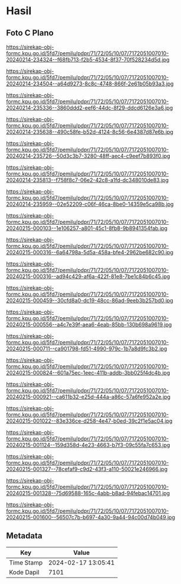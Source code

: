 # Hasil

## Foto C Plano

https://sirekap-obj-formc.kpu.go.id/5fd7/pemilu/pdpr/71/72/05/10/07/7172051007010-20240214-234324--f68fb713-f2b5-4534-8f37-70f528234d5d.jpg

https://sirekap-obj-formc.kpu.go.id/5fd7/pemilu/pdpr/71/72/05/10/07/7172051007010-20240214-234504--a64d9273-8c8c-4748-866f-2e61b05b93a3.jpg

https://sirekap-obj-formc.kpu.go.id/5fd7/pemilu/pdpr/71/72/05/10/07/7172051007010-20240214-235336--3860ddd2-eef6-44dc-8f29-ddcd6126e3a6.jpg

https://sirekap-obj-formc.kpu.go.id/5fd7/pemilu/pdpr/71/72/05/10/07/7172051007010-20240214-235638--490c58fe-b52d-4124-8c56-6e4387d87e6b.jpg

https://sirekap-obj-formc.kpu.go.id/5fd7/pemilu/pdpr/71/72/05/10/07/7172051007010-20240214-235726--50d3c3b7-3280-48ff-aec4-c9eef7b893f0.jpg

https://sirekap-obj-formc.kpu.go.id/5fd7/pemilu/pdpr/71/72/05/10/07/7172051007010-20240214-235813--f758f8c7-06e2-42c8-a1fd-dc348010de83.jpg

https://sirekap-obj-formc.kpu.go.id/5fd7/pemilu/pdpr/71/72/05/10/07/7172051007010-20240214-235959--02e52209-c06f-46ca-8be0-14359e5ca98b.jpg

https://sirekap-obj-formc.kpu.go.id/5fd7/pemilu/pdpr/71/72/05/10/07/7172051007010-20240215-000103--1e106257-a801-45c1-8fb8-9b8941354fab.jpg

https://sirekap-obj-formc.kpu.go.id/5fd7/pemilu/pdpr/71/72/05/10/07/7172051007010-20240215-000316--6a64798a-5d5a-458a-bfe4-2962be682c90.jpg

https://sirekap-obj-formc.kpu.go.id/5fd7/pemilu/pdpr/71/72/05/10/07/7172051007010-20240215-000316--ad94c429-af6a-422f-81e8-7be1c84b6c45.jpg

https://sirekap-obj-formc.kpu.go.id/5fd7/pemilu/pdpr/71/72/05/10/07/7172051007010-20240215-000459--30cfd8a0-dc19-48cc-86ad-9eeb3b257bd0.jpg

https://sirekap-obj-formc.kpu.go.id/5fd7/pemilu/pdpr/71/72/05/10/07/7172051007010-20240215-000556--a4c7e39f-aea6-4eab-85bb-130b698a9619.jpg

https://sirekap-obj-formc.kpu.go.id/5fd7/pemilu/pdpr/71/72/05/10/07/7172051007010-20240215-000711--ca901798-fd51-4990-979c-1b7a8d9fc3b2.jpg

https://sirekap-obj-formc.kpu.go.id/5fd7/pemilu/pdpr/71/72/05/10/07/7172051007010-20240215-000824--601a75ec-1eec-411b-addb-3bb025f4dc4b.jpg

https://sirekap-obj-formc.kpu.go.id/5fd7/pemilu/pdpr/71/72/05/10/07/7172051007010-20240215-000921--ca611b32-e25d-444a-a86c-57a6fe952a2e.jpg

https://sirekap-obj-formc.kpu.go.id/5fd7/pemilu/pdpr/71/72/05/10/07/7172051007010-20240215-001022--83e336ce-d258-4e47-b0ed-39c2f1e5ac04.jpg

https://sirekap-obj-formc.kpu.go.id/5fd7/pemilu/pdpr/71/72/05/10/07/7172051007010-20240215-001124--159d358d-4e23-4663-b7f3-09c55fa7c653.jpg

https://sirekap-obj-formc.kpu.go.id/5fd7/pemilu/pdpr/71/72/05/10/07/7172051007010-20240215-001327--78cefaf9-c9d2-43f3-a110-50021e246966.jpg

https://sirekap-obj-formc.kpu.go.id/5fd7/pemilu/pdpr/71/72/05/10/07/7172051007010-20240215-001328--75d69588-165c-4abb-b8ad-94febac14701.jpg

https://sirekap-obj-formc.kpu.go.id/5fd7/pemilu/pdpr/71/72/05/10/07/7172051007010-20240215-001600--56507c7b-b697-4a30-9a44-94c00d74b049.jpg


## Metadata

| Key        | Value               |
| ---------- | ------------------- |
| Time Stamp | 2024-02-17 13:05:41 |
| Kode Dapil | 7101                |



